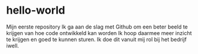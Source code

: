 # hello-world
Mijn eerste repository
Ik ga aan de slag met Github om een beter beeld te krijgen van hoe code ontwikkeld kan worden
Ik hoop daarmee meer inzicht te krijgen en goed te kunnen sturen.
Ik doe dit vanuit mij rol bij het bedrijf iwell.
